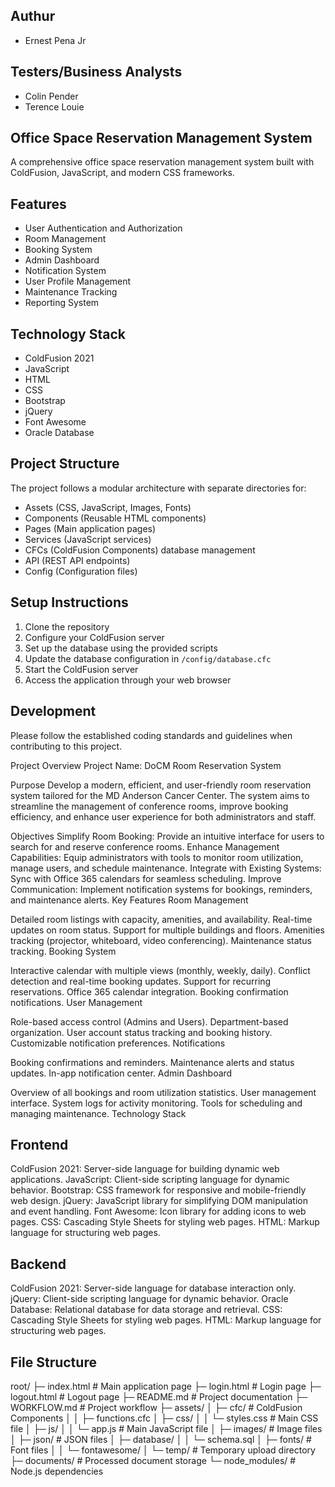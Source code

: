 ## Authur

- Ernest Pena Jr

## Testers/Business Analysts

- Colin Pender
- Terence Louie

## Office Space Reservation Management System

A comprehensive office space reservation management system built with ColdFusion, JavaScript, and modern CSS frameworks.

## Features

- User Authentication and Authorization
- Room Management
- Booking System
- Admin Dashboard
- Notification System
- User Profile Management
- Maintenance Tracking
- Reporting System

## Technology Stack

- ColdFusion 2021
- JavaScript
- HTML
- CSS
- Bootstrap
- jQuery
- Font Awesome
- Oracle Database

## Project Structure

The project follows a modular architecture with separate directories for:
- Assets (CSS, JavaScript, Images, Fonts)
- Components (Reusable HTML components)
- Pages (Main application pages)
- Services (JavaScript services)
- CFCs (ColdFusion Components) database management
- API (REST API endpoints)
- Config (Configuration files)

## Setup Instructions

1. Clone the repository
2. Configure your ColdFusion server
3. Set up the database using the provided scripts
4. Update the database configuration in `/config/database.cfc`
5. Start the ColdFusion server
6. Access the application through your web browser

## Development

Please follow the established coding standards and guidelines when contributing to this project.

Project Overview
Project Name: DoCM Room Reservation System

Purpose
Develop a modern, efficient, and user-friendly room reservation system tailored for the MD Anderson Cancer Center. The system aims to streamline the management of conference rooms, improve booking efficiency, and enhance user experience for both administrators and staff.

Objectives
Simplify Room Booking: Provide an intuitive interface for users to search for and reserve conference rooms.
Enhance Management Capabilities: Equip administrators with tools to monitor room utilization, manage users, and schedule maintenance.
Integrate with Existing Systems: Sync with Office 365 calendars for seamless scheduling.
Improve Communication: Implement notification systems for bookings, reminders, and maintenance alerts.
Key Features
Room Management

Detailed room listings with capacity, amenities, and availability.
Real-time updates on room status.
Support for multiple buildings and floors.
Amenities tracking (projector, whiteboard, video conferencing).
Maintenance status tracking.
Booking System

Interactive calendar with multiple views (monthly, weekly, daily).
Conflict detection and real-time booking updates.
Support for recurring reservations.
Office 365 calendar integration.
Booking confirmation notifications.
User Management

Role-based access control (Admins and Users).
Department-based organization.
User account status tracking and booking history.
Customizable notification preferences.
Notifications

Booking confirmations and reminders.
Maintenance alerts and status updates.
In-app notification center.
Admin Dashboard

Overview of all bookings and room utilization statistics.
User management interface.
System logs for activity monitoring.
Tools for scheduling and managing maintenance.
Technology Stack

## Frontend
ColdFusion 2021: Server-side language for building dynamic web applications.
JavaScript: Client-side scripting language for dynamic behavior.
Bootstrap: CSS framework for responsive and mobile-friendly web design.
jQuery: JavaScript library for simplifying DOM manipulation and event handling.
Font Awesome: Icon library for adding icons to web pages.
CSS: Cascading Style Sheets for styling web pages.
HTML: Markup language for structuring web pages.

## Backend
ColdFusion 2021: Server-side language for database interaction only.
jQuery: Client-side scripting language for dynamic behavior.
Oracle Database: Relational database for data storage and retrieval.
CSS: Cascading Style Sheets for styling web pages.
HTML: Markup language for structuring web pages.

## File Structure
root/
├─ index.html               # Main application page
├─ login.html               # Login page
├─ logout.html              # Logout page
├─ README.md                # Project documentation
├─ WORKFLOW.md              # Project workflow
├─ assets/
│  ├─ cfc/                  # ColdFusion Components
│  │  ├─ functions.cfc
│  ├─ css/
│  │  └─ styles.css          # Main CSS file
│  ├─ js/
│  │  └─ app.js             # Main JavaScript file
│  ├─ images/               # Image files
│  ├─ json/                 # JSON files
│  ├─ database/
│  │  └─ schema.sql
│  ├─ fonts/                # Font files
│  │  └─ fontawesome/
│  └─ temp/                 # Temporary upload directory
├─ documents/               # Processed document storage
└─ node_modules/            # Node.js dependencies